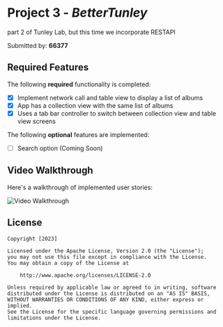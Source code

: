 # Project 3 - *BetterTunley*
part 2 of Tunley Lab, but this time we incorporate RESTAPI

Submitted by: **66377**

## Required Features

The following **required** functionality is completed:

- [x] Implement network call and table view to display a list of albums
- [x] App has a collection view with the same list of albums
- [x] Uses a tab bar controller to switch between collection view and table view screens
 
The following **optional** features are implemented:



- [ ] Search option (Coming Soon)

## Video Walkthrough

Here's a walkthrough of implemented user stories:

<img src='http://g.recordit.co/SsnI61ARM3.gif' title='Video Walkthrough' width='' alt='Video Walkthrough' />

## License

    Copyright [2023]

    Licensed under the Apache License, Version 2.0 (the "License");
    you may not use this file except in compliance with the License.
    You may obtain a copy of the License at

        http://www.apache.org/licenses/LICENSE-2.0

    Unless required by applicable law or agreed to in writing, software
    distributed under the License is distributed on an "AS IS" BASIS,
    WITHOUT WARRANTIES OR CONDITIONS OF ANY KIND, either express or implied.
    See the License for the specific language governing permissions and
    limitations under the License.
